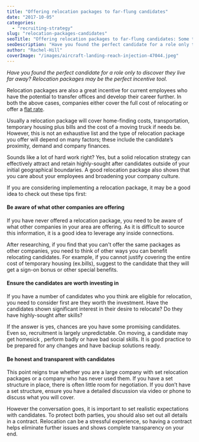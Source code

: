 ```yaml
---
title: "Offering relocation packages to far-flung candidates"
date: "2017-10-05"
categories:
  - "recruiting-strategy"
slug: "relocation-packages-candidates"
seoTitle: "Offering relocation packages to far-flung candidates: Some tips"
seoDescription: "Have you found the perfect candidate for a role only to discover they live far away? Relocation packages may be the perfect incentive tool."
author: "Rachel-Hill"
coverImage: "/images/aircraft-landing-reach-injection-47044.jpeg"
---
```


_Have you found the perfect candidate for a role only to discover they live far away? Relocation packages may be the perfect incentive tool._

Relocation packages are also a great incentive for current employees who have the potential to transfer offices and develop their career further. In both the above cases, companies either cover the full cost of relocating or offer a [flat rate](https://www.thebalance.com/what-is-included-in-a-job-relocation-package-2063009).

Usually a relocation package will cover home-finding costs, transportation, temporary housing plus bills and the cost of a moving truck if needs be. However, this is not an exhaustive list and the type of relocation package you offer will depend on many factors; these include the candidate’s proximity, demand and company finances.

Sounds like a lot of hard work right? Yes, but a solid relocation strategy can effectively attract and retain highly-sought after candidates outside of your initial geographical boundaries. A good relocation package also shows that you care about your employees and broadening your company culture.

If you are considering implementing a relocation package, it may be a good idea to check out these tips first:

#### **Be aware of what other companies are offering**

If you have never offered a relocation package, you need to be aware of what other companies in your area are offering. As it is difficult to source this information, it is a good idea to leverage any inside connections.

After researching, if you find that you can't offer the same packages as other companies, you need to think of other ways you can benefit relocating candidates. For example, if you cannot justify covering the entire cost of temporary housing (ex.bills), suggest to the candidate that they will get a sign-on bonus or other special benefits.

#### **Ensure the candidates are worth investing in**

If you have a number of candidates who you think are eligible for relocation, you need to consider first are they worth the investment. Have the candidates shown significant interest in their desire to relocate? Do they have highly-sought after skills?

If the answer is yes, chances are you have some promising candidates. Even so, recruitment is largely unpredictable. On moving, a candidate may get homesick , perform badly or have bad social skills. It is good practice to be prepared for any changes and have backup solutions ready.

#### **Be honest and transparent with candidates**

This point reigns true whether you are a large company with set relocation packages or a company who has never used them. If you have a set structure in place, there is often little room for negotiation. If you don’t have a set structure, ensure you have a detailed discussion via video or phone to discuss what you will cover.

However the conversation goes, it is important to set realistic expectations with candidates. To protect both parties, you should also set out all details in a contract. Relocation can be a stressful experience, so having a contract helps eliminate further issues and shows complete transparency on your end.
